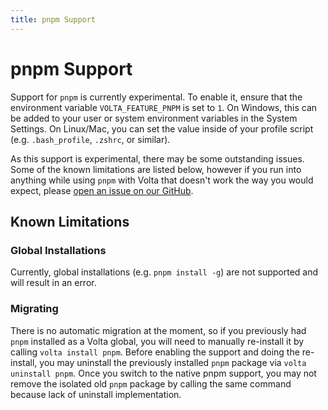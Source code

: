 ```yaml
---
title: pnpm Support
---
```


# pnpm Support

Support for `pnpm` is currently experimental. To enable it, ensure that the environment variable `VOLTA_FEATURE_PNPM` is set to `1`. On Windows, this can be added to your user or system environment variables in the System Settings. On Linux/Mac, you can set the value inside of your profile script (e.g. `.bash_profile`, `.zshrc`, or similar).

As this support is experimental, there may be some outstanding issues. Some of the known limitations are listed below, however if you run into anything while using `pnpm` with Volta that doesn't work the way you would expect, please [open an issue on our GitHub](https://github.com/volta-cli/volta/issues/new).

## Known Limitations

### Global Installations

Currently, global installations (e.g. `pnpm install -g`) are not supported and will result in an error.

### Migrating

There is no automatic migration at the moment, so if you previously had `pnpm` installed as a Volta global, you will need to manually re-install it by calling `volta install pnpm`. Before enabling the support and doing the re-install, you may uninstall the previously installed `pnpm` package via `volta uninstall pnpm`. Once you switch to the native pnpm support, you may not remove the isolated old `pnpm` package by calling the same command because lack of uninstall implementation.
